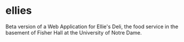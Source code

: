 # ellies
Beta version of a Web Application for Ellie's Deli, the food service in the basement of Fisher Hall at the University of Notre Dame.

